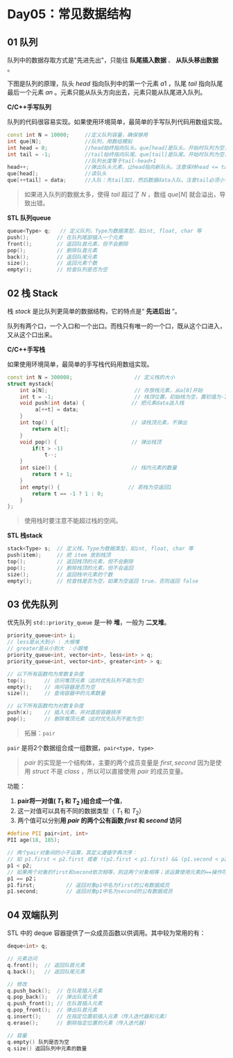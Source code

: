 # Day05：常见数据结构



## 01 队列

队列中的数据存取方式是"先进先出"，只能往 **队尾插入数据** 、 **从队头移出数据** 。

下图是队列的原理，队头 $head$ 指向队列中的第一个元素 $a1$ ，队尾 $tail$ 指向队尾最后一个元素 $an$ 。元素只能从队头方向出去，元素只能从队尾进入队列。



**C/C++手写队列**

队列的代码很容易实现。如果使用环境简单，最简单的手写队列代码用数组实现。

```cpp
const int N = 10000; 	 //定义队列容量，确保够用
int que[N];              //队列，用数组模拟
int head = 0;            //head始终指向队头。que[head]是队头。开始时队列为空，head = 0
int tail = -1;           //tail始终指向队尾。que[tail]是队尾。开始时队列为空，tail = -1
                         //队列长度等于tail-head+1
head++;                  //弹出队头元素，让head指向新队头。注意保持head <= tail
que[head];               //读队头
que[++tail] = data;      //入队：先tail加1，然后数据data入队。注意tail必须小于N
```

> 如果进入队列的数据太多，使得 $tail$ 超过了 $N$ ，数组 $que[N]$ 就会溢出，导致出错。



**STL 队列queue**

```cpp
queue<Type> q;	 // 定义队列，Type为数据类型，如int, float, char 等
push();			// 在队列尾部插入一个元素
front();		// 返回队首元素，但不会删除
pop();			// 删除队首元素
back();			// 返回队尾元素
size();			// 返回元素个数
empty();		// 检查队列是否为空
```





## 02 栈 Stack

栈 $stack$ 是比队列更简单的数据结构，它的特点是“ **先进后出** ”。

队列有两个口，一个入口和一个出口。而栈只有唯一的一个口，既从这个口进入，又从这个口出来。



**C/C++手写栈**

如果使用环境简单，最简单的手写栈代码用数组实现。

```cpp
const int N = 300008;                    // 定义栈的大小
struct mystack{
    int a[N];                            // 存放栈元素，从a[0]开始
    int t = -1;                          // 栈顶位置，初始栈为空，置初值为-1
    void push(int data) {    			// 把元素data送入栈
         a[++t] = data; 
    }
    int top() { 			            // 读栈顶元素，不弹出
        return a[t]; 
    } 
    void pop() { 				        // 弹出栈顶
        if(t > -1) 
            t--;
    }     
    int size() { 		                // 栈内元素的数量
        return t + 1;
    }
    int empty() {      				   // 若栈为空返回1
        return t == -1 ? 1 : 0; 
    }
};
```

> 使用栈时要注意不能超过栈的空间。



**STL 栈stack**

```cpp
stack<Type> s;	// 定义栈，Type为数据类型，如int, float, char 等
push(item);		// 把 item 放到栈顶
top();		    // 返回栈顶的元素，但不会删除
pop();			// 删除栈顶的元素，但不会返回
size();			// 返回栈中元素的个数
empty();		// 检查栈是否为空，如果为空返回 true，否则返回 false
```



## 03 优先队列

优先队列 `std::priority_queue` 是一种 **堆**，一般为 **二叉堆**。

```cpp
priority_queue<int> i;
// less是从大到小 : 大根堆
// greater是从小到大 ：小跟堆
priority_queue<int, vector<int>, less<int> > q;
priority_queue<int, vector<int>, greater<int> > q;
```

```cpp
// 以下所有函数均为常数复杂度
top(); 		// 访问堆顶元素（此时优先队列不能为空）
empty(); 	// 询问容器是否为空
size();		// 查询容器中的元素数量

// 以下所有函数均为对数复杂度
push(x);	// 插入元素，并对底层容器排序
pop();		// 删除堆顶元素（此时优先队列不能为空）
```



> 拓展：`pair`

`pair` 是将2个数据组合成一组数据，`pair<type, type>`

> $pair$ 的实现是一个结构体，主要的两个成员变量是 $first, second$ 因为是使用 $struct$ 不是 $class$ ，所以可以直接使用 $pair$ 的成员变量。

功能：

1. **pair将一对值( $T_{1}$ 和 $T_{2}$ )组合成一个值**，
2. 这一对值可以具有不同的数据类型（ $T_{1}$ 和 $T_{2}$）
3. 两个值可以分别**用 $pair$ 的两个公有函数 $first$ 和 $second$ 访问**

```cpp
#define PII pair<int, int>
PII age(18, 185);  

// 两个pair对象间的小于运算，其定义遵循字典次序：
// 如 p1.first < p2.first 或者 !(p2.first < p1.first) && (p1.second < p2.second) 则返回true。
p1 < p2;   
// 如果两个对象的first和second依次相等，则这两个对象相等；该运算使用元素的==操作符。
p1 == p2；                 
p1.first;          // 返回对象p1中名为first的公有数据成员
p1.second;         // 返回对象p1中名为second的公有数据成员
```





## 04 双端队列

STL 中的 deque 容器提供了一众成员函数以供调用。其中较为常用的有：

```cpp
deque<int> q;

// 元素访问
q.front();  // 返回队首元素
q.back();   // 返回队尾元素

// 修改
q.push_back();  // 在队尾插入元素
q.pop_back(); 	// 弹出队尾元素
q.push_front(); // 在队首插入元素
q.pop_front();	// 弹出队首元素
q.insert(); 	// 在指定位置前插入元素（传入迭代器和元素）
q.erase(); 		// 删除指定位置的元素（传入迭代器）

// 容量
q.empty() 队列是否为空
q.size() 返回队列中元素的数量
```





